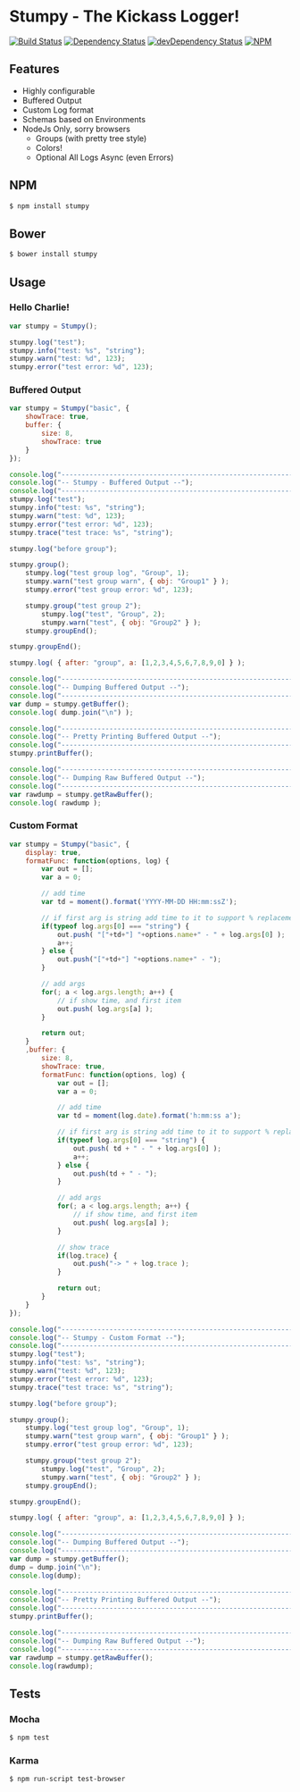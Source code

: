 # Stumpy - The Kickass Logger!
[![Build Status](https://secure.travis-ci.org/jstty/stumpy.png)](http://travis-ci.org/jstty/stumpy) [![Dependency Status](https://david-dm.org/jstty/stumpy.png?theme=shields.io)](https://david-dm.org/jstty/stumpy) [![devDependency Status](https://david-dm.org/jstty/stumpy/dev-status.png?theme=shields.io)](https://david-dm.org/jstty/stumpy#info=devDependencies) [![NPM](https://nodei.co/npm/stumpy.png)](https://nodei.co/npm/stumpy/)

## Features
* Highly configurable
* Buffered Output
* Custom Log format
* Schemas based on Environments
* NodeJs Only, sorry browsers
  * Groups (with pretty tree style)
  * Colors!
  * Optional All Logs Async (even Errors)

## NPM
```sh
$ npm install stumpy
```

## Bower
```sh
$ bower install stumpy
```

## Usage

### Hello Charlie!
```js
var stumpy = Stumpy();

stumpy.log("test");
stumpy.info("test: %s", "string");
stumpy.warn("test: %d", 123);
stumpy.error("test error: %d", 123);
```

### Buffered Output
```js
var stumpy = Stumpy("basic", {
    showTrace: true,
    buffer: {
        size: 8,
        showTrace: true
    }
});

console.log("----------------------------------------------------------");
console.log("-- Stumpy - Buffered Output --");
console.log("----------------------------------------------------------");
stumpy.log("test");
stumpy.info("test: %s", "string");
stumpy.warn("test: %d", 123);
stumpy.error("test error: %d", 123);
stumpy.trace("test trace: %s", "string");

stumpy.log("before group");

stumpy.group();
    stumpy.log("test group log", "Group", 1);
    stumpy.warn("test group warn", { obj: "Group1" } );
    stumpy.error("test group error: %d", 123);

    stumpy.group("test group 2");
        stumpy.log("test", "Group", 2);
        stumpy.warn("test", { obj: "Group2" } );
    stumpy.groupEnd();

stumpy.groupEnd();

stumpy.log( { after: "group", a: [1,2,3,4,5,6,7,8,9,0] } );

console.log("----------------------------------------------------------");
console.log("-- Dumping Buffered Output --");
console.log("----------------------------------------------------------");
var dump = stumpy.getBuffer();
console.log( dump.join("\n") );

console.log("----------------------------------------------------------");
console.log("-- Pretty Printing Buffered Output --");
console.log("----------------------------------------------------------");
stumpy.printBuffer();

console.log("----------------------------------------------------------");
console.log("-- Dumping Raw Buffered Output --");
console.log("----------------------------------------------------------");
var rawdump = stumpy.getRawBuffer();
console.log( rawdump );
```

### Custom Format
```js
var stumpy = Stumpy("basic", {
    display: true,
    formatFunc: function(options, log) {
        var out = [];
        var a = 0;

        // add time
        var td = moment().format('YYYY-MM-DD HH:mm:ssZ');

        // if first arg is string add time to it to support % replacement
        if(typeof log.args[0] === "string") {
            out.push( "["+td+"] "+options.name+" - " + log.args[0] );
            a++;
        } else {
            out.push("["+td+"] "+options.name+" - ");
        }

        // add args
        for(; a < log.args.length; a++) {
            // if show time, and first item
            out.push( log.args[a] );
        }

        return out;
    }
	,buffer: {
		size: 8,
        showTrace: true,
        formatFunc: function(options, log) {
            var out = [];
            var a = 0;

            // add time
            var td = moment(log.date).format('h:mm:ss a');

            // if first arg is string add time to it to support % replacement
            if(typeof log.args[0] === "string") {
                out.push( td + " - " + log.args[0] );
                a++;
            } else {
                out.push(td + " - ");
            }

            // add args
            for(; a < log.args.length; a++) {
                // if show time, and first item
                out.push( log.args[a] );
            }

            // show trace
            if(log.trace) {
                out.push("-> " + log.trace );
            }

            return out;
        }
	}
});

console.log("----------------------------------------------------------");
console.log("-- Stumpy - Custom Format --");
console.log("----------------------------------------------------------");
stumpy.log("test");
stumpy.info("test: %s", "string");
stumpy.warn("test: %d", 123);
stumpy.error("test error: %d", 123);
stumpy.trace("test trace: %s", "string");

stumpy.log("before group");

stumpy.group();
    stumpy.log("test group log", "Group", 1);
    stumpy.warn("test group warn", { obj: "Group1" } );
    stumpy.error("test group error: %d", 123);

    stumpy.group("test group 2");
        stumpy.log("test", "Group", 2);
        stumpy.warn("test", { obj: "Group2" } );
    stumpy.groupEnd();

stumpy.groupEnd();

stumpy.log( { after: "group", a: [1,2,3,4,5,6,7,8,9,0] } );

console.log("----------------------------------------------------------");
console.log("-- Dumping Buffered Output --");
console.log("----------------------------------------------------------");
var dump = stumpy.getBuffer();
dump = dump.join("\n");
console.log(dump);

console.log("----------------------------------------------------------");
console.log("-- Pretty Printing Buffered Output --");
console.log("----------------------------------------------------------");
stumpy.printBuffer();

console.log("----------------------------------------------------------");
console.log("-- Dumping Raw Buffered Output --");
console.log("----------------------------------------------------------");
var rawdump = stumpy.getRawBuffer();
console.log(rawdump);
```

## Tests

### Mocha
```sh
$ npm test
```

### Karma
```sh
$ npm run-script test-browser
```
